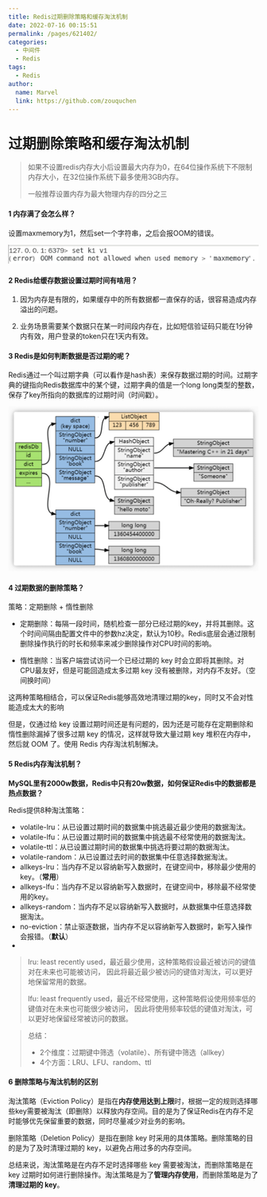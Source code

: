 ```yaml
---
title: Redis过期删除策略和缓存淘汰机制
date: 2022-07-16 00:15:51
permalink: /pages/621402/
categories:
  - 中间件
  - Redis
tags:
  - Redis
author: 
  name: Marvel
  link: https://github.com/zouquchen
---
```

# 过期删除策略和缓存淘汰机制

> 如果不设置redis内存大小后设置最大内存为0，在64位操作系统下不限制内存大小，在32位操作系统下最多使用3GB内存。
>
> 一般推荐设置内存为最大物理内存的四分之三

####  1 内存满了会怎么样？

设置maxmemory为1，然后set一个字符串，之后会报OOM的错误。

![image-20220706205435284](https://raw.githubusercontent.com/zouquchen/Images/main/imgs/image-20220706205435284.png)

#### 2 Redis给缓存数据设置过期时间有啥用？

1. 因为内存是有限的，如果缓存中的所有数据都一直保存的话，很容易造成内存溢出的问题。

2. 业务场景需要某个数据只在某一时间段内存在，比如短信验证码只能在1分钟内有效，用户登录的token只在1天内有效。



#### 3 Redis是如何判断数据是否过期的呢？

Redis通过一个叫过期字典（可以看作是hash表）来保存数据过期的时间。过期字典的键指向Redis数据库中的某个键，过期字典的值是一个long long类型的整数，保存了key所指向的数据库的过期时间（时间戳）。

![redis过期字典](https://raw.githubusercontent.com/zouquchen/Images/main/imgs/redis%E8%BF%87%E6%9C%9F%E6%97%B6%E9%97%B4.96c57f41.png)

#### 4 过期数据的删除策略？

策略：定期删除 + 惰性删除

- 定期删除：每隔一段时间，随机检查一部分已经过期的key，并将其删除。这个时间间隔由配置文件中的参数hz决定，默认为10秒。Redis底层会通过限制删除操作执行的时长和频率来减少删除操作对CPU时间的影响。

- 惰性删除：当客户端尝试访问一个已经过期的 key 时会立即将其删除。对CPU最友好，但是可能回造成太多过期 key 没有被删除，对内存不友好。（空间换时间）

这两种策略相结合，可以保证Redis能够高效地清理过期的key，同时又不会对性能造成太大的影响

但是，仅通过给 key 设置过期时间还是有问题的，因为还是可能存在定期删除和惰性删除漏掉了很多过期 key 的情况，这样就导致大量过期 key 堆积在内存中，然后就 OOM 了。使用 Redis 内存淘汰机制解决。

#### 5 Redis内存淘汰机制？

**MySQL里有2000w数据，Redis中只有20w数据，如何保证Redis中的数据都是热点数据？**

Redis提供8种淘汰策略：

- volatile-lru：从已设置过期时间的数据集中挑选最近最少使用的数据淘汰。
- volatile-lfu：从已设置过期时间的数据集中挑选最不经常使用的数据淘汰。
- volatile-ttl：从已设置过期时间的数据集中挑选将要过期的数据淘汰。
- volatile-random：从已设置过去时间的数据集中任意选择数据淘汰。
- allkeys-lru：当内存不足以容纳新写入数据时，在键空间中，移除最少使用的key。（**常用**）
- allkeys-lfu：当内存不足以容纳新写入数据时，在键空间中，移除最不经常使用的key。
- allkeys-random：当内存不足以容纳新写入数据时，从数据集中任意选择数据淘汰。
- no-eviction：禁止驱逐数据，当内存不足以容纳新写入数据时，新写入操作会报错。（**默认**）
- 
> lru: least recently used，最近最少使用，这种策略假设最近被访问的键值对在未来也可能被访问，
> 因此将最近最少被访问的键值对淘汰，可以更好地保留常用的数据。
> 
> lfu: least frequently used，最近不经常使用，这种策略假设使用频率低的键值对在未来也可能很少被访问，
> 因此将使用频率较低的键值对淘汰，可以更好地保留经常被访问的数据。

> 总结：
>
> - 2个维度：过期键中筛选（volatile）、所有键中筛选（allkey）
> - 4个方面：LRU、LFU、random、ttl

#### 6 删除策略与淘汰机制的区别
淘汰策略（Eviction Policy）是指在**内存使用达到上限**时，根据一定的规则选择哪些key需要被淘汰（即删除）以释放内存空间。目的是为了保证Redis在内存不足时能够优先保留重要的数据，同时尽量减少对业务的影响。

删除策略（Deletion Policy）是指在删除 key 时采用的具体策略。删除策略的目的是为了及时清理过期的 key，以避免占用过多的内存空间。

总结来说，淘汰策略是在内存不足时选择哪些 key 需要被淘汰，而删除策略是在 key 过期时如何进行删除操作。淘汰策略是为了**管理内存使用**，而删除策略是为了**清理过期的 key**。 